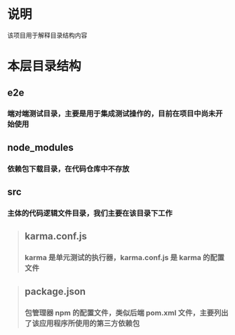 # 说明

该项目用于解释目录结构内容

# 本层目录结构

## e2e

### 端对端测试目录，主要是用于集成测试操作的，目前在项目中尚未开始使用

## node_modules

### 依赖包下载目录，在代码仓库中不存放

## src

### 主体的代码逻辑文件目录，我们主要在该目录下工作

> ## karma.conf.js
>
> ### karma 是单元测试的执行器，karma.conf.js 是 karma 的配置文件

> ## package.json
>
> ### 包管理器 npm 的配置文件，类似后端 pom.xml 文件，主要列出了该应用程序所使用的第三方依赖包
